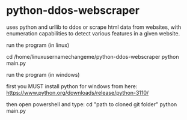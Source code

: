 # python-ddos-webscraper
uses python and urllib to ddos or scrape html data from websites, with enumeration capabilities to detect various features in a given website.



run the program (in linux)

cd /home/linuxusernamechangeme/python-ddos-webscraper
python main.py

run the program (in windows)

first you MUST install python for windows from here: https://www.python.org/downloads/release/python-3110/ 

then open powershell and type:
cd "path to cloned git folder"
python main.py

